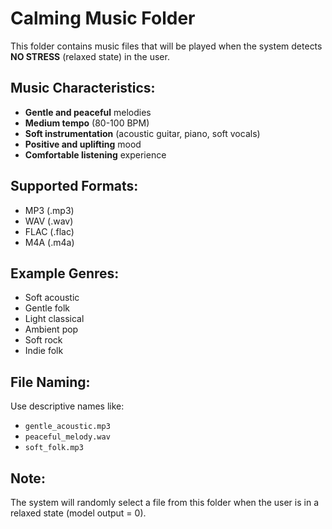 # Calming Music Folder

This folder contains music files that will be played when the system detects **NO STRESS** (relaxed state) in the user.

## Music Characteristics:
- **Gentle and peaceful** melodies
- **Medium tempo** (80-100 BPM)
- **Soft instrumentation** (acoustic guitar, piano, soft vocals)
- **Positive and uplifting** mood
- **Comfortable listening** experience

## Supported Formats:
- MP3 (.mp3)
- WAV (.wav)
- FLAC (.flac)
- M4A (.m4a)

## Example Genres:
- Soft acoustic
- Gentle folk
- Light classical
- Ambient pop
- Soft rock
- Indie folk

## File Naming:
Use descriptive names like:
- `gentle_acoustic.mp3`
- `peaceful_melody.wav`
- `soft_folk.mp3`

## Note:
The system will randomly select a file from this folder when the user is in a relaxed state (model output = 0).
